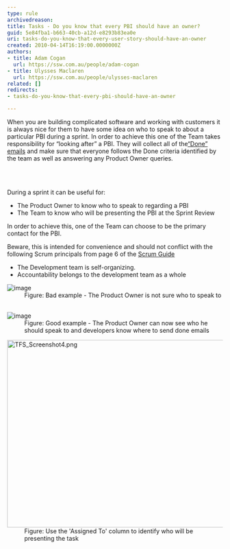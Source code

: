 ```yaml
---
type: rule
archivedreason: 
title: Tasks - Do you know that every PBI should have an owner?
guid: 5e84fba1-b663-40cb-a12d-e8293b83ea0e
uri: tasks-do-you-know-that-every-user-story-should-have-an-owner
created: 2010-04-14T16:19:00.0000000Z
authors:
- title: Adam Cogan
  url: https://ssw.com.au/people/adam-cogan
- title: Ulysses Maclaren
  url: https://ssw.com.au/people/ulysses-maclaren
related: []
redirects:
- tasks-do-you-know-that-every-pbi-should-have-an-owner

---
```



<p>When you are building complicated software and working with customers it is always nice for them to have some idea on who to speak to about a particular PBI&#160;during a sprint. In order to achieve this one of the Team takes responsibility for “looking after” a PBI. They will collect all of the<a href="/_layouts/15/FIXUPREDIRECT.ASPX?WebId=3dfc0e07-e23a-4cbb-aac2-e778b71166a2&amp;TermSetId=07da3ddf-0924-4cd2-a6d4-a4809ae20160&amp;TermId=29d5ca5d-c191-475f-8db2-0086c44ca46c" target="_blank" shape="rect">“Done” emails</a>&#160;and make sure that everyone follows the Done criteria identified by the team as well as answering any Product Owner queries.<br>
</p>
<br><excerpt class='endintro'></excerpt><br>
<p>During a sprint it can be useful for&#58;</p><ul><li>The Product Owner to know who to speak to regarding a PBI<br></li><li>The Team to know who will be presenting the PBI at the Sprint Review</li></ul><p>In order to achieve this, one of the Team can choose to be the primary contact for the PBI.<br></p><p>Beware, this is intended for convenience and should not conflict with the following Scrum principal​s from page 6 of the&#160;<a href="/Pages/Scrumguide.aspx">Scrum Guide</a></p><ul><li>The Development team is self-organizing.</li><li>Accountability belongs to the development team as a whole&#160;​<br></li></ul><dl class="badImage"><dt> 
      <img alt="image" src="/PublishingImages/UserStoryOwner_Bad.png" />
   </dt><dd>Figure&#58; Bad example - The Product Owner is not sure who to speak to</dd></dl>
<dl class="goodImage">​
   <dt> 
      <img alt="image" src="/PublishingImages/UserStoryOwner_Good.png" />
   </dt><dd>Figure&#58; Good example - The Product Owner can now see who he should speak to and developers know where to send done emails</dd></dl><dl class="image"><dt> 
      <img alt="TFS_Screenshot4.png" src="/PublishingImages/TFS_Screenshot4.png" style="width&#58;750px;height&#58;437px;" /> 
   </dt><dd>Figure&#58; Use the 'Assigned To' column to identify who will be presenting the task​<br><br><br></dd></dl>


